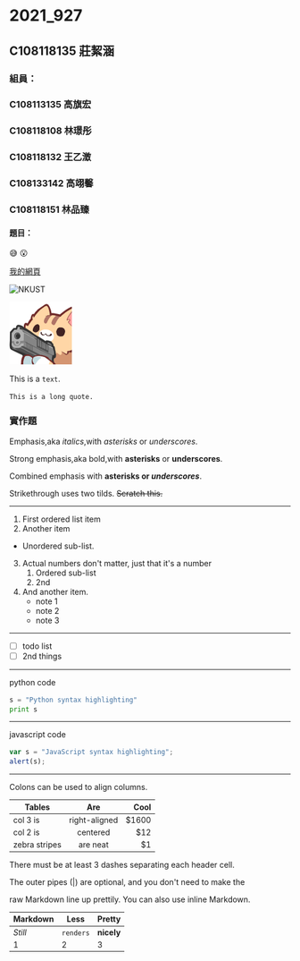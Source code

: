 # 2021_927

## C108118135 莊絜涵

### 組員：
### C108113135 高旗宏
### C108118108 林璟彤
### C108118132 王乙澂
### C108133142 高翊馨
### C108118151 林品臻

#### 題目：

😅 😮

[我的網頁](https://www.nkust.edu.tw/)

![NKUST](https://www.nkust.edu.tw/var/file/0/1000/img/513/182513897.png "高科大")

![nwe fig](catgun.png "貓貓槍")


This is a `text`.

`This is a long quote.`

### 實作題

Emphasis,aka *italics*,with *asterisks* or *underscores*.

Strong emphasis,aka bold,with **asterisks** or **underscores**. 

Combined emphasis with **asterisks or *underscores***. 

Strikethrough uses two tilds. ~~Scratch this.~~ 

---

1. First ordered list item
2. Another item
  * Unordered sub-list. 
3. Actual numbers don't matter, just that it's a number
   1. Ordered sub-list
   2. 2nd
4. And another item.
   * note 1
   * note 2
   * note 3

---

- [ ] todo list
- [ ] 2nd things

---

python code 

```python 
s = "Python syntax highlighting"
print s
```

---

javascript code

```javascript 
var s = "JavaScript syntax highlighting";
alert(s);
```

---

Colons can be used to align columns.

| Tables        | Are           | Cool  |
| ------------- |:-------------:| -----:|
| col 3 is      | right-aligned | $1600 |
| col 2 is      | centered      |   $12 |
| zebra stripes | are neat      |    $1 |

There must be at least 3 dashes separating each header cell.

The outer pipes (|) are optional, and you don't need to make the 

raw Markdown line up prettily. You can also use inline Markdown.

Markdown | Less | Pretty
--- | --- | ---
*Still* | `renders` | **nicely**
1 | 2 | 3
